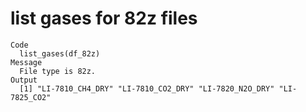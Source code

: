 # list gases for 82z files

    Code
      list_gases(df_82z)
    Message
      File type is 82z.
    Output
      [1] "LI-7810_CH4_DRY" "LI-7810_CO2_DRY" "LI-7820_N2O_DRY" "LI-7825_CO2"    

